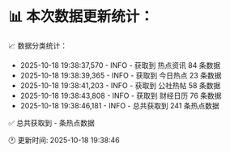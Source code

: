 📊 本次数据更新统计：
==========================

📈 数据分类统计：
- 2025-10-18 19:38:37,570 - INFO - 获取到 热点资讯 84 条数据
- 2025-10-18 19:38:39,365 - INFO - 获取到 今日热点 23 条数据
- 2025-10-18 19:38:41,203 - INFO - 获取到 公社热帖 58 条数据
- 2025-10-18 19:38:43,808 - INFO - 获取到 财经日历 76 条数据
- 2025-10-18 19:38:46,181 - INFO - 总共获取到 241 条热点数据

✅ 总共获取到 - 条热点数据

🕐 更新时间: 2025-10-18 19:38:46
